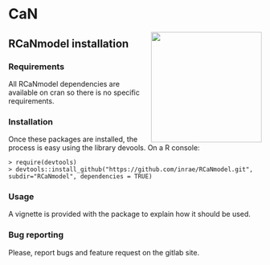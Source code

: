 # CaN
<img src="man/figures/logo.png" align="right" width="220" />

## RCaNmodel installation
### Requirements
All RCaNmodel dependencies are available on cran so there is no specific requirements. 

### Installation
Once these packages are installed, the process is easy using the library devools. On a R console:

    > require(devtools)
    > devtools::install_github("https://github.com/inrae/RCaNmodel.git", subdir="RCaNmodel", dependencies = TRUE)
    
   
    
### Usage
A vignette is provided with the package to explain how it should be used.

### Bug reporting
Please, report bugs and feature request on the gitlab site.


